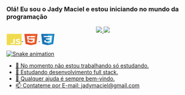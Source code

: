 ### Olá! Eu sou o Jady Maciel e estou iniciando no mundo da programação

<div align="center">
  <a href="https://github.com/rafaballerini">
  <img height="180em" src="https://github-readme-stats.vercel.app/api?username=jadymaciel&show_icons=true&theme=dark&include_all_commits=true&count_private=true"/>
  <img height="180em" src="https://github-readme-stats.vercel.app/api/top-langs/?username=jadymaciel&layout=compact&langs_count=7&theme=dark"/>
</div>
<div>
  <img align="center" alt="Jady-Js" height="30" width="40" src="https://raw.githubusercontent.com/devicons/devicon/master/icons/javascript/javascript-plain.svg">
  <img align="center" alt="Jady-HTML" height="30" width="40" src="https://raw.githubusercontent.com/devicons/devicon/master/icons/html5/html5-original.svg">
  <img align="center" alt="Jady-CSS" height="30" width="40" src="https://raw.githubusercontent.com/devicons/devicon/master/icons/css3/css3-original.svg">
</div>
  
  ![Snake animation](https://github.com/rafaballerini/jadymaciel/blob/output/github-contribution-grid-snake.svg)
  
- 🔭 No momento não estou trabalhando só estudando.
- 🌱 Estudando desenvolvimento full stack.
- 🤔 Qualquer ajuda é sempre bem-vindo.
- 📫 Contateme por E-mail: jadymaciel@gmail.com


